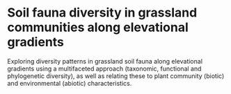 # Soil fauna diversity in grassland communities along elevational gradients

Exploring diversity patterns in grassland soil fauna along elevational gradients using a multifaceted approach (taxonomic, functional and phylogenetic diversity), as well as relating these to plant community (biotic) and environmental (abiotic) characteristics.